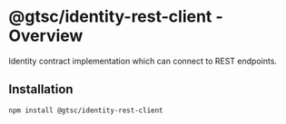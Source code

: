 # @gtsc/identity-rest-client - Overview

Identity contract implementation which can connect to REST endpoints.

## Installation

```shell
npm install @gtsc/identity-rest-client
```
